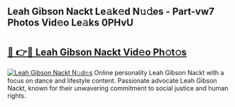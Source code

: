 ## Leah Gibson Nackt Le𝚊k𝚎d N𝚞𝚍es - Part-vw7 Photos Vid𝚎o Le𝚊ks 0PHvU

# <h2><a href="http://fb2o9ug.evod.top/?m=Leah+Gibson+Nackt">🔗 👉🔴 Leah Gibson Nackt Vid𝚎o Ph𝚘t𝚘s</a></h2>

[![Leah Gibson Nackt N𝚞d𝚎s](https://i.imgur.com/8V9OHl7.gif)](http://fb2o9ug.evod.top/?m=Leah+Gibson+Nackt)
Online personality Leah Gibson Nackt with a focus on dance and lifestyle content. Passionate advocate Leah Gibson Nackt, known for their unwavering commitment to social justice and human rights. 

